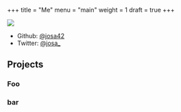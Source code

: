 +++
title = "Me"
menu = "main"
weight = 1
draft = true
+++

<span class="profile-picture">![](https://avatars2.githubusercontent.com/u/423234?v=4&s=460)</span>
<div class="profiles">

- Github:  [@josa42](https://github.com/josa42)
- Twitter: [@josa_](https://twitter.com/josa_)

</div>

## Projects

### Foo

### bar